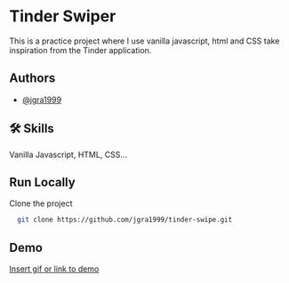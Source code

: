
# Tinder Swiper

This is a practice project where I use vanilla javascript, html and CSS take inspiration from the Tinder application.


## Authors

- [@jgra1999](https://www.github.com/jgra1999)


## 🛠 Skills
Vanilla Javascript, HTML, CSS...


## Run Locally

Clone the project

```bash
  git clone https://github.com/jgra1999/tinder-swipe.git
```
## Demo

[Insert gif or link to demo](https://peaceful-semifreddo-17e88f.netlify.app/)

